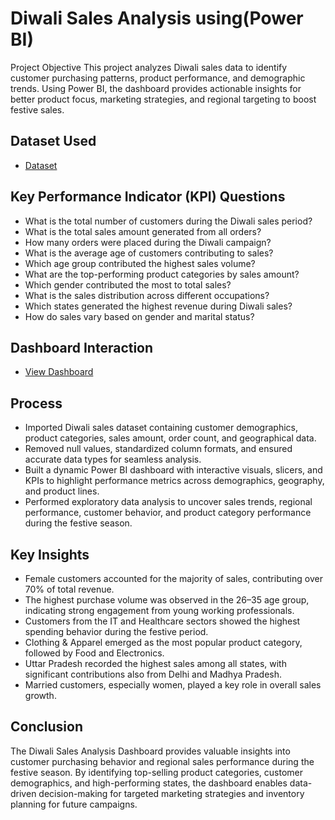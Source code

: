 # Diwali Sales Analysis using(Power BI)
Project Objective
This project analyzes Diwali sales data to identify customer purchasing patterns, product performance, and demographic trends. Using Power BI, the dashboard provides actionable insights for better product focus, marketing strategies, and regional targeting to boost festive sales.

## Dataset Used
- <a href="https://github.com/Mubasheerashirur/Diwali-Sales-Analysis/blob/main/Diwali%20Sales%20Data.csv">Dataset</a>

## Key Performance Indicator (KPI) Questions
- What is the total number of customers during the Diwali sales period? 
- What is the total sales amount generated from all orders? 
- How many orders were placed during the Diwali campaign?  
- What is the average age of customers contributing to sales?
- Which age group contributed the highest sales volume?
- What are the top-performing product categories by sales amount? 
- Which gender contributed the most to total sales? 
- What is the sales distribution across different occupations?  
- Which states generated the highest revenue during Diwali sales?  
- How do sales vary based on gender and marital status? 


## Dashboard Interaction
- <a href="https://github.com/Mubasheerashirur/Diwali-Sales-Analysis/blob/main/Screenshot%20(163).png">View Dashboard</a>

## Process
- Imported Diwali sales dataset containing customer demographics, product categories, sales amount, order count, and geographical data.
- Removed null values, standardized column formats, and ensured accurate data types for seamless analysis.
- Built a dynamic Power BI dashboard with interactive visuals, slicers, and KPIs to highlight performance metrics across demographics, geography, and product lines.
- Performed exploratory data analysis to uncover sales trends, regional performance, customer behavior, and product category performance during the festive season.

## Key Insights
- Female customers accounted for the majority of sales, contributing over 70% of total revenue.
- The highest purchase volume was observed in the 26–35 age group, indicating strong engagement from young working professionals.
- Customers from the IT and Healthcare sectors showed the highest spending behavior during the festive period.
- Clothing & Apparel emerged as the most popular product category, followed by Food and Electronics.
- Uttar Pradesh recorded the highest sales among all states, with significant contributions also from Delhi and Madhya Pradesh.
- Married customers, especially women, played a key role in overall sales growth.

## Conclusion
The Diwali Sales Analysis Dashboard provides valuable insights into customer purchasing behavior and regional sales performance during the festive season. By identifying top-selling product categories, customer demographics, and high-performing states, the dashboard enables data-driven decision-making for targeted marketing strategies and inventory planning for future campaigns.
